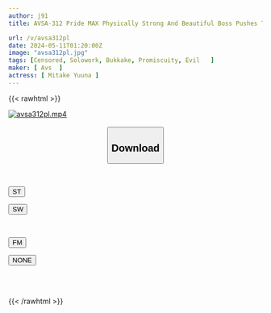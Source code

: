```yaml
---
author: j91
title: AVSA-312 Pride MAX Physically Strong And Beautiful Boss Pushes The High-handed Woman Who Looks Down On Her Into Hell With A Revenge Rape Where She Cries And Climaxes! Yuna Mitake

url: /v/avsa312pl
date: 2024-05-11T01:20:00Z
image: "avsa312pl.jpg"
tags: [Censored, Solowork, Bukkake, Promiscuity, Evil	]
maker: [ Avs  ]
actress: [ Mitake Yuuna ]
---
```



{{< rawhtml >}}

<div class="video" data-videoid="Y8D1zLk7e7iomg">
    <a href="javascript:;">
        <img src="/v/avsa312pl/avsa312pl.jpg" width="WIDTH" height="HEIGHT" alt="avsa312pl.mp4" loading="lazy">
    </a>
</div>

<script type="text/javascript" src="https://j91.asia/asset/on-demand-st.js"></script>

<br>
  <link rel="stylesheet" href="https://j91.asia/asset/bs5.css">
  
  <center>
  <button class="btn btn-primary" type="button" data-bs-toggle="collapse" data-bs-target=".multi-collapse" aria-expanded="false" aria-controls="multiCollapseExample1 multiCollapseExample2"><h2>Download</h2></button></center>
</p>
<div class="row">
  <div class="col">
    <div class="collapse multi-collapse" id="multiCollapseExample1">
      <div class="card card-body">
	      	      <br>
<div class="buttons">  
<p><a href="https://streamtape.to/v/Y8D1zLk7e7iomg" target="_blank"><button class="btn-hover color-3"><i class="fa fa-download"></i> ST</button></a></p>
<p><a href="https://asnwish.com/03t4baig33x5" target="_blank"><button class="btn-hover color-2"><i class="fa fa-download"></i> SW</button></a></p></div>
    </div>
  </div>
</div>
  <div class="col">
    <div class="collapse multi-collapse" id="multiCollapseExample2">
      <div class="card card-body">
	      <br>
<div class="buttons">
<p><a href="https://filemoon.sx/d/lv7b2z936qi0"><button class="btn-hover color-8"><i class="fa fa-download"></i> FM</button></a></p>
<p><a href="javascript:;"><button class="btn-hover color-9"><i class="fa fa-download"></i> NONE</button></a></p></div>
<br><br>
      </div>
    </div>
  </div>
</div>

{{< /rawhtml >}}